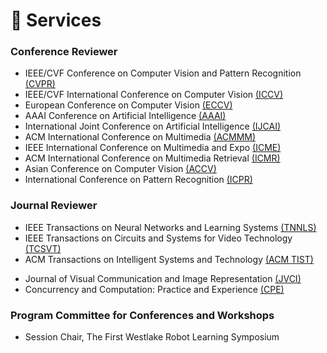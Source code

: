 # 💼 Services

<!-- ### Journal Reviewer

* [IEEE Transactions on Neural Networks and Learning Systems (TNNLS)](https://ieeexplore.ieee.org/xpl/RecentIssue.jsp?punumber=5962385)

### Program Committee and/or Reviewer for Conferences and Workshops

* [ICCV 2023](https://iccv2023.thecvf.com/) -->

### Conference Reviewer

* IEEE/CVF Conference on Computer Vision and Pattern Recognition [(CVPR)](https://ieeexplore.ieee.org/xpl/conhome/1000147/all-proceedings)
* IEEE/CVF International Conference on Computer Vision [(ICCV)](https://ieeexplore.ieee.org/xpl/conhome/1000149/all-proceedings)
* European Conference on Computer Vision [(ECCV)](https://www.ecva.net/index.php#conferences)
* AAAI Conference on Artificial Intelligence [(AAAI)](https://aaai.org/conference/aaai/)
* International Joint Conference on Artificial Intelligence [(IJCAI)](https://www.ijcai.org/)
* ACM International Conference on Multimedia [(ACMMM)](https://acmmm2025.org/)
* IEEE International Conference on Multimedia and Expo [(ICME)](https://ieeexplore.ieee.org/xpl/conhome/1000477/all-proceedings)
* ACM International Conference on Multimedia Retrieval [(ICMR)](http://icmr2024.org/)
* Asian Conference on Computer Vision [(ACCV)](https://link.springer.com/conference/accv)
* International Conference on Pattern Recognition [(ICPR)](https://ieeexplore.ieee.org/xpl/conhome/1000545/all-proceedings)

### Journal Reviewer

* IEEE Transactions on Neural Networks and Learning Systems [(TNNLS)](https://ieeexplore.ieee.org/xpl/RecentIssue.jsp?punumber=5962385)
* IEEE Transactions on Circuits and Systems for Video Technology [(TCSVT)](https://ieeexplore.ieee.org/xpl/RecentIssue.jsp?punumber=76)
* ACM Transactions on Intelligent Systems and Technology [(ACM TIST)](https://dl.acm.org/journal/tist)
<!-- * [Neurocomputing](https://www.sciencedirect.com/journal/neurocomputing) -->
* Journal of Visual Communication and Image Representation [(JVCI)](https://www.sciencedirect.com/journal/journal-of-visual-communication-and-image-representation)
* Concurrency and Computation: Practice and Experience [(CPE)](https://onlinelibrary.wiley.com/journal/15320634)

### Program Committee for Conferences and Workshops

* Session Chair, The First Westlake Robot Learning Symposium